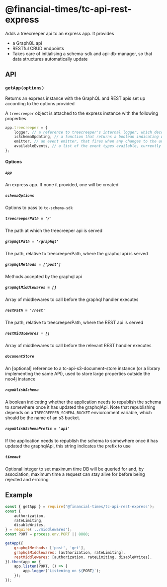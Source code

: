 # @financial-times/tc-api-rest-express

Adds a treecreeper api to an express app. It provides

-   a GraphQL api
-   RESTful CRUD endpoints
-   Takes care of initialising a schema-sdk and api-db-manager, so that data structures automatically update

## API

### `getApp(options)`

Returns an express instance with the GraphQL and REST apis set up according to the options provided

A `treecreeper` object is attached to the express instance with the following properties

```js
app.treecreeper = {
	logger, // a reference to treecreeper's internal logger, which decorates each log with useful application/request metadata
	isSchemaUpdating, // a function that returns a boolean indicating whether the application is successfully keeping the schema that defines its data types up to date
	emitter, // an event emitter, that fires when any changes to the underlying data are made
	availableEvents, // a list of the event types available, currently UPDATE, DELETE, CREATE
};
```

#### Options

##### `app`

An express app. If none it provided, one will be created

##### `schemaOptions`

Options to pass to `tc-schema-sdk`

##### `treecreeperPath = '/'`

The path at which the treecreeper api is served

##### `graphqlPath = '/graphql'`

The path, relative to treecreeperPath, where the graphql api is served

##### `graphqlMethods = ['post']`

Methods accepted by the graphql api

##### `graphqlMiddlewares = []`

Array of middlewares to call before the graphql handler executes

##### `restPath = '/rest'`

The path, relative to treecreeperPath, where the REST api is served

##### `restMiddlewares = []`

Array of middlewares to call before the relevant REST handler executes

##### `documentStore`

An [optional] reference to a tc-api-s3-document-store instance (or a library implementing the same API), used to store large properties outside the neo4j instance

##### `republishSchema`

A boolean indicating whether the application needs to republish the schema to somewhere once it has updated the graphqlApi. Note that republishing depends on a `TREECREEPER_SCHEMA_BUCKET` envioronment variable, which should be the name of an s3 bucket.

##### `republishSchemaPrefix = 'api'`

If the application needs to republish the schema to somewhere once it has updated the graphqlApi, this string indicates the
prefix to use

##### `timeout`

Optional integer to set maximum time DB will be queried for and, by association, maximum time a request can stay alive for
before being rejected and erroring

## Example

```js
const { getApp } = require('@financial-times/tc-api-rest-express');
const {
	authorization,
	rateLimiting,
	disableWrites,
} = require('../middlewares');
const PORT = process.env.PORT || 8888;

getApp({
	graphqlMethods: ['post', 'get'],
	graphqlMiddlewares: [authorization, rateLimiting],
	restMiddlewares: [authorization, rateLimiting, disableWrites],
}).then(app => {
	app.listen(PORT, () => {
		app.logger(`Listening on ${PORT}`);
	});
});
```
